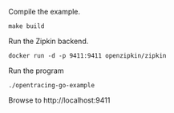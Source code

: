 
Compile the example.

```
make build
```

Run the Zipkin backend.

```
docker run -d -p 9411:9411 openzipkin/zipkin
```

Run the program

```
./opentracing-go-example
```

Browse to http://localhost:9411


